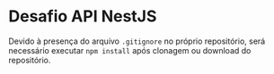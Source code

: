 # Desafio API NestJS

Devido à presença do arquivo `.gitignore` no próprio repositório, será necessário executar `npm install` após clonagem ou download do repositório.

